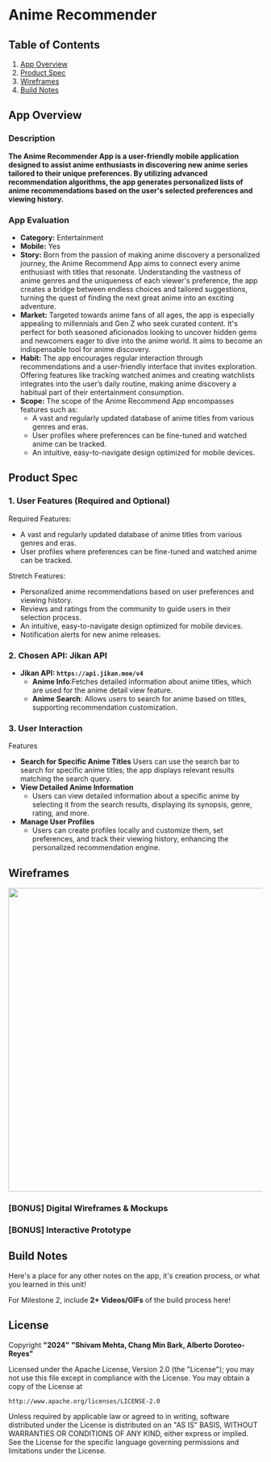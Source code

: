 # **Anime Recommender**

## Table of Contents

1. [App Overview](#App-Overview)
1. [Product Spec](#Product-Spec)
1. [Wireframes](#Wireframes)
1. [Build Notes](#Build-Notes)

## App Overview

### Description 

**The Anime Recommender App is a user-friendly mobile application designed to assist anime enthusiasts in discovering new anime series tailored to their unique preferences. By utilizing advanced recommendation algorithms, the app generates personalized lists of anime recommendations based on the user's selected preferences and viewing history.**

### App Evaluation

<!-- Evaluation of your app across the following attributes -->

   - **Category:** Entertainment
   - **Mobile:** Yes
   - **Story:** Born from the passion of making anime discovery a personalized journey, the Anime Recommend App aims to connect every anime enthusiast with titles that resonate. Understanding the vastness of anime genres and the uniqueness of each viewer's preference, the app creates a bridge between endless choices and tailored suggestions, turning the quest of finding the next great anime into an exciting adventure.
   - **Market:** Targeted towards anime fans of all ages, the app is especially appealing to millennials and Gen Z who seek curated content. It's perfect for both seasoned aficionados looking to uncover hidden gems and newcomers eager to dive into the anime world. It aims to become an indispensable tool for anime discovery. 
   - **Habit:** The app encourages regular interaction through recommendations and a user-friendly interface that invites exploration. Offering features like tracking watched animes and creating watchlists integrates into the user’s daily routine, making anime discovery a habitual part of their entertainment consumption.
   - **Scope:** The scope of the Anime Recommend App encompasses features such as:
     - A vast and regularly updated database of anime titles from various genres and eras.
     - User profiles where preferences can be fine-tuned and watched anime can be tracked.
     - An intuitive, easy-to-navigate design optimized for mobile devices.

## Product Spec

### 1. User Features (Required and Optional)

Required Features:

- A vast and regularly updated database of anime titles from various genres and eras. 
- User profiles where preferences can be fine-tuned and watched anime can be tracked.

Stretch Features:

- Personalized anime recommendations based on user preferences and viewing history.
- Reviews and ratings from the community to guide users in their selection process.
- An intuitive, easy-to-navigate design optimized for mobile devices.
- Notification alerts for new anime releases.

### 2. Chosen API: Jikan API

- **Jikan API: `https://api.jikan.moe/v4`**
  -  **Anime Info**:Fetches detailed information about anime titles, which are used for the anime detail view feature.
  - **Anime Search**: Allows users to search for anime based on titles, supporting recommendation customization.

### 3. User Interaction

Features

- **Search for Specific Anime Titles**
  Users can use the search bar to search for specific anime titles; the app displays relevant results matching the search query.
- **View Detailed Anime Information**
  - Users can view detailed information about a specific anime by selecting it from the search results, displaying its synopsis, genre, rating, and more.
- **Manage User Profiles**
  - Users can create profiles locally and customize them, set preferences, and track their viewing history, enhancing the personalized recommendation engine.

## Wireframes
<!-- Add a picture of your hand-sketched wireframes in this section -->
<img src= ![IMG_2189](https://github.com/AND101-2024-group24/AND101-anime-recommender-app/assets/116847695/176b1e2a-4169-4294-851d-f12ac296a21c)
 width=600>

### [BONUS] Digital Wireframes & Mockups

### [BONUS] Interactive Prototype

## Build Notes

Here's a place for any other notes on the app, it's creation 
process, or what you learned in this unit!  

For Milestone 2, include **2+ Videos/GIFs** of the build process here!

## License

Copyright **"2024"** **"Shivam Mehta, Chang Min Bark, Alberto Doroteo-Reyes"**

Licensed under the Apache License, Version 2.0 (the "License");
you may not use this file except in compliance with the License.
You may obtain a copy of the License at

    http://www.apache.org/licenses/LICENSE-2.0

Unless required by applicable law or agreed to in writing, software
distributed under the License is distributed on an "AS IS" BASIS,
WITHOUT WARRANTIES OR CONDITIONS OF ANY KIND, either express or implied.
See the License for the specific language governing permissions and
limitations under the License.

